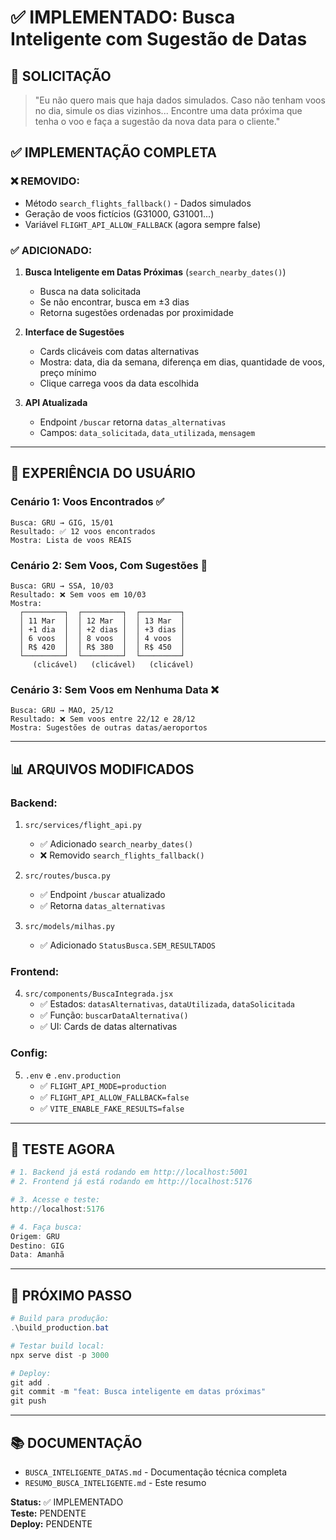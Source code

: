 # ✅ IMPLEMENTADO: Busca Inteligente com Sugestão de Datas

## 🎯 SOLICITAÇÃO

> "Eu não quero mais que haja dados simulados. Caso não tenham voos no dia, simule os dias vizinhos... Encontre uma data próxima que tenha o voo e faça a sugestão da nova data para o cliente."

## ✅ IMPLEMENTAÇÃO COMPLETA

### ❌ REMOVIDO:
- Método `search_flights_fallback()` - Dados simulados
- Geração de voos fictícios (G31000, G31001...)
- Variável `FLIGHT_API_ALLOW_FALLBACK` (agora sempre false)

### ✅ ADICIONADO:
1. **Busca Inteligente em Datas Próximas** (`search_nearby_dates()`)
   - Busca na data solicitada
   - Se não encontrar, busca em ±3 dias
   - Retorna sugestões ordenadas por proximidade

2. **Interface de Sugestões**
   - Cards clicáveis com datas alternativas
   - Mostra: data, dia da semana, diferença em dias, quantidade de voos, preço mínimo
   - Clique carrega voos da data escolhida

3. **API Atualizada**
   - Endpoint `/buscar` retorna `datas_alternativas`
   - Campos: `data_solicitada`, `data_utilizada`, `mensagem`

---

## 🎨 EXPERIÊNCIA DO USUÁRIO

### Cenário 1: Voos Encontrados ✅
```
Busca: GRU → GIG, 15/01
Resultado: ✅ 12 voos encontrados
Mostra: Lista de voos REAIS
```

### Cenário 2: Sem Voos, Com Sugestões 📅
```
Busca: GRU → SSA, 10/03
Resultado: ❌ Sem voos em 10/03
Mostra:
  ┌─────────┐  ┌─────────┐  ┌─────────┐
  │ 11 Mar  │  │ 12 Mar  │  │ 13 Mar  │
  │ +1 dia  │  │ +2 dias │  │ +3 dias │
  │ 6 voos  │  │ 8 voos  │  │ 4 voos  │
  │ R$ 420  │  │ R$ 380  │  │ R$ 450  │
  └─────────┘  └─────────┘  └─────────┘
     (clicável)   (clicável)   (clicável)
```

### Cenário 3: Sem Voos em Nenhuma Data ❌
```
Busca: GRU → MAO, 25/12
Resultado: ❌ Sem voos entre 22/12 e 28/12
Mostra: Sugestões de outras datas/aeroportos
```

---

## 📊 ARQUIVOS MODIFICADOS

### Backend:
1. `src/services/flight_api.py`
   - ✅ Adicionado `search_nearby_dates()`
   - ❌ Removido `search_flights_fallback()`
   
2. `src/routes/busca.py`
   - ✅ Endpoint `/buscar` atualizado
   - ✅ Retorna `datas_alternativas`

3. `src/models/milhas.py`
   - ✅ Adicionado `StatusBusca.SEM_RESULTADOS`

### Frontend:
4. `src/components/BuscaIntegrada.jsx`
   - ✅ Estados: `datasAlternativas`, `dataUtilizada`, `dataSolicitada`
   - ✅ Função: `buscarDataAlternativa()`
   - ✅ UI: Cards de datas alternativas

### Config:
5. `.env` e `.env.production`
   - ✅ `FLIGHT_API_MODE=production`
   - ✅ `FLIGHT_API_ALLOW_FALLBACK=false`
   - ✅ `VITE_ENABLE_FAKE_RESULTS=false`

---

## 🧪 TESTE AGORA

```powershell
# 1. Backend já está rodando em http://localhost:5001
# 2. Frontend já está rodando em http://localhost:5176

# 3. Acesse e teste:
http://localhost:5176

# 4. Faça busca:
Origem: GRU
Destino: GIG
Data: Amanhã
```

---

## 🚀 PRÓXIMO PASSO

```powershell
# Build para produção:
.\build_production.bat

# Testar build local:
npx serve dist -p 3000

# Deploy:
git add .
git commit -m "feat: Busca inteligente em datas próximas"
git push
```

---

## 📚 DOCUMENTAÇÃO

- `BUSCA_INTELIGENTE_DATAS.md` - Documentação técnica completa
- `RESUMO_BUSCA_INTELIGENTE.md` - Este resumo

**Status:** ✅ IMPLEMENTADO  
**Teste:** PENDENTE  
**Deploy:** PENDENTE
